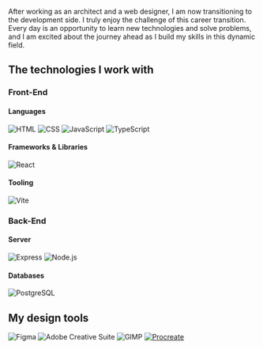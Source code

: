 After working as an architect and a web designer, I am now transitioning to the development side. I truly enjoy the challenge of this career transition. Every day is an opportunity to learn new technologies and solve problems, and I am excited about the journey ahead as I build my skills in this dynamic field.

## The technologies I work with

### Front-End

#### Languages
![HTML](https://img.shields.io/badge/HTML-5-orange?logo=html5&logoColor=white)
![CSS](https://img.shields.io/badge/CSS-3-blue?logo=css3&logoColor=white)
![JavaScript](https://img.shields.io/badge/JavaScript-ES6-yellow?logo=javascript&logoColor=white)
![TypeScript](https://img.shields.io/badge/TypeScript-4.5-blue?logo=typescript&logoColor=white)

#### Frameworks & Libraries
![React](https://img.shields.io/badge/React-18.2.0-61DAFB?logo=react&logoColor=white)

#### Tooling
![Vite](https://img.shields.io/badge/Vite-4.0-646CFF?logo=vite&logoColor=white)

### Back-End

#### Server
![Express](https://img.shields.io/badge/Express-4.17.1-green?logo=express&logoColor=white)
![Node.js](https://img.shields.io/badge/Node.js-14.0-green?logo=node.js&logoColor=white)

#### Databases
![PostgreSQL](https://img.shields.io/badge/PostgreSQL-13.3-blue?logo=postgresql&logoColor=white)

## My design tools
![Figma](https://img.shields.io/badge/Figma-3.0-blue?logo=figma&logoColor=white)
![Adobe Creative Suite](https://img.shields.io/badge/Adobe_Creative_Suite-CC-red?logo=adobe&logoColor=white)
![GIMP](https://img.shields.io/badge/GIMP-2.10-darkorange?logo=gimp&logoColor=white)
[![Procreate](https://img.shields.io/badge/Procreate-5.0-darkorange?logo=procreate&logoColor=white)](https://procreate.art/)
